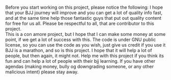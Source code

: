 <!-- Version: 0.001 (2025-09-30) -->
Before you start working on this project, please notice the following:
I hope that your BJJ journey will improve and you can get a lot of quality info fast, and at the same time help those fantastic guys that put out quality content for free for us all. Please be respectful to all, that are contributor to this project.  
This is a con amore project, but I hope that I can make some money at some point, if we get a lot of success with this.
The code is under GNU public license, so you can use the code as you wish, just give us credit if you use it
BJJ is a marathon, and so is this project. I hope that it will help a lot of people, but then again, it might not. Help me with this project if you think its fun and can help a lot of people with their bjj learning. If you have other agendas (making money, bully og downgrading someone, or any other malicious intent) please stay away.  
